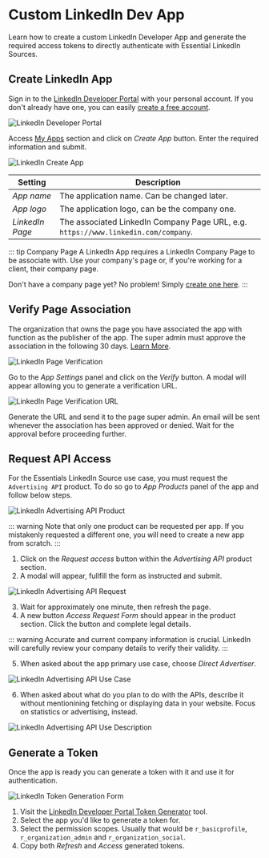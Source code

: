 # Custom LinkedIn Dev App

Learn how to create a custom LinkedIn Developer App and generate the required access tokens to directly authenticate with Essential LinkedIn Sources.

## Create LinkedIn App

Sign in to the [LinkedIn Developer Portal](https://www.linkedin.com/developers) with your personal account. If you don't already have one, you can easily [create a free account](https://www.linkedin.com/).

![LinkedIn Developer Portal](./assets/linkedin/ln-dev-portal.webp)

Access [My Apps](https://www.linkedin.com/developers/apps) section and click on _Create App_ button. Enter the required information and submit.

![LinkedIn Create App](./assets/linkedin/ln-create-app.webp)

| Setting         | Description                                                                        |
| --------------- | ---------------------------------------------------------------------------------- |
| _App name_      | The application name. Can be changed later.                                        |
| _App logo_      | The application logo, can be the company one.                                      |
| _LinkedIn Page_ | The associated LinkedIn Company Page URL, e.g. `https://www.linkedin.com/company`. |

::: tip Company Page
A LinkedIn App requires a LinkedIn Company Page to be associate with. Use your company's page or, if you're working for a client, their company page.

Don't have a company page yet? No problem! Simply [create one here](https://www.linkedin.com/company/setup/new/).
:::

## Verify Page Association

The organization that owns the page you have associated the app with function as the publisher of the app. The super admin must approve the association in the following 30 days. [Learn More](https://www.linkedin.com/help/linkedin/answer/a548360/).

![LinkedIn Page Verification](./assets/linkedin/ln-verify-page.webp)

Go to the _App Settings_ panel and click on the _Verify_ button. A modal will appear allowing you to generate a verification URL.

![LinkedIn Page Verification URL](./assets/linkedin/ln-verify-page-url.webp)

Generate the URL and send it to the page super admin. An email will be sent whenever the association has been approved or denied. Wait for the approval before proceeding further.

## Request API Access

For the Essentials LinkedIn Source use case, you must request the `Advertising API` product. To do so go to _App Products_ panel of the app and follow below steps.

![LinkedIn Advertising API Product](./assets/linkedin/ln-app-api-product.webp)

::: warning
Note that only one product can be requested per app. If you mistakenly requested a different one, you will need to create a new app from scratch.
:::

1. Click on the _Request access_ button within the _Advertising API_ product section.
2. A modal will appear, fullfill the form as instructed and submit.

![LinkedIn Advertising API Request](./assets/linkedin/ln-app-api-request.webp)

3. Wait for approximately one minute, then refresh the page.
4. A new button _Access Request Form_ should appear in the product section. Click the button and complete legal details.

::: warning
Accurate and current company information is crucial. LinkedIn will carefully review your company details to verify their validity.
:::

5. When asked about the app primary use case, choose _Direct Advertiser_.

![LinkedIn Advertising API Use Case](./assets/linkedin/ln-app-api-use-case.webp)

6. When asked about what do you plan to do with the APIs, describe it without mentionining fetching or displaying data in your website. Focus on statistics or advertising, instead.

![LinkedIn Advertising API Use Description](./assets/linkedin/ln-app-api-use-description.webp)

## Generate a Token

Once the app is ready you can generate a token with it and use it for authentication.

![LinkedIn Token Generation Form](./assets/linkedin/ln-token-gen-form.webp)

1. Visit the [LinkedIn Developer Portal Token Generator](https://www.linkedin.com/developers/tools/oauth/token-generator) tool.
2. Select the app you'd like to generate a token for.
3. Select the permission scopes. Usually that would be `r_basicprofile`, `r_organization_admin` and `r_organization_social`.
4. Copy both _Refresh_ and _Access_ generated tokens.
